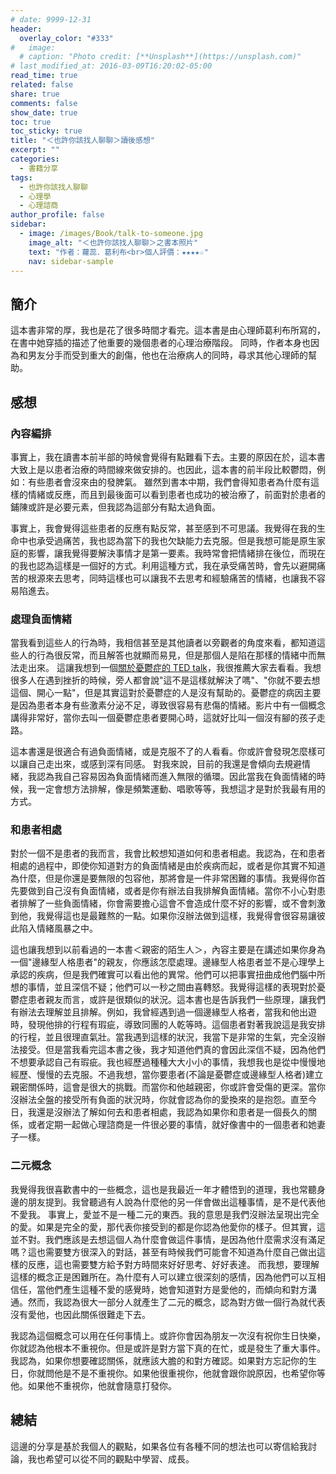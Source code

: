```yaml
---
# date: 9999-12-31
header:
  overlay_color: "#333"
#   image: 
  # caption: "Photo credit: [**Unsplash**](https://unsplash.com)"
# last_modified_at: 2016-03-09T16:20:02-05:00
read_time: true
related: false
share: true
comments: false
show_date: true
toc: true
toc_sticky: true
title: "＜也許你該找人聊聊＞讀後感想"
excerpt: ""
categories:
  - 書籍分享
tags:
  - 也許你該找人聊聊
  - 心理學
  - 心理諮商
author_profile: false
sidebar:
  - image: /images/Book/talk-to-someone.jpg
    image_alt: "＜也許你該找人聊聊＞之書本照片"
    text: "作者：蘿蕊．葛利布<br>個人評價：★★★★☆"
    nav: sidebar-sample
---
```

## 簡介
這本書非常的厚，我也是花了很多時間才看完。這本書是由心理師葛利布所寫的，在書中她穿插的描述了他重要的幾個患者的心理治療階段。
同時，作者本身也因為和男友分手而受到重大的創傷，他也在治療病人的同時，尋求其他心理師的幫助。

## 感想
### 內容編排
事實上，我在讀書本前半部的時候會覺得有點難看下去。主要的原因在於，這本書大致上是以患者治療的時間線來做安排的。也因此，這本書的前半段比較鬱悶，例如：有些患者會沒來由的發脾氣。
雖然到書本中期，我們會得知患者為什麼有這樣的情緒或反應，而且到最後面可以看到患者也成功的被治療了，前面對於患者的鋪陳或許是必要元素，但我認為這部分有點太過負面。

事實上，我會覺得這些患者的反應有點反常，甚至感到不可思議。我覺得在我的生命中也承受過痛苦，我也認為當下的我也欠缺能力去克服。但是我想可能是原生家庭的影響，讓我覺得要解決事情才是第一要素。我時常會把情緒排在後位，而現在的我也認為這樣是一個好的方式。利用這種方式，我在承受痛苦時，會先以避開痛苦的根源來去思考，同時這樣也可以讓我不去思考和經驗痛苦的情緒，也讓我不容易陷進去。

### 處理負面情緒
當我看到這些人的行為時，我相信甚至是其他讀者以旁觀者的角度來看，都知道這些人的行為很反常，而且解答也就顯而易見，但是那個人是陷在那樣的情緒中而無法走出來。
這讓我想到一個[關於憂鬱症的 TED talk](https://www.youtube.com/watch?v=xrG3ZvNwBRA)，我很推薦大家去看看。我想很多人在遇到挫折的時候，旁人都會說"這不是這樣就解決了嗎"、"你就不要去想這個、開心一點"，但是其實這對於憂鬱症的人是沒有幫助的。憂鬱症的病因主要是因為患者本身有些激素分泌不足，導致很容易有悲傷的情緒。影片中有一個概念講得非常好，當你去叫一個憂鬱症患者要開心時，這就好比叫一個沒有腳的孩子走路。

這本書還是很適合有過負面情緒，或是克服不了的人看看。你或許會發現怎麼樣可以讓自己走出來，或感到深有同感。
對我來說，目前的我還是會傾向去規避情緒，我認為我自己容易因為負面情緒而進入無限的循環。因此當我在負面情緒的時候，我一定會想方法排解，像是頻繁運動、唱歌等等，我想這才是對於我最有用的方式。

### 和患者相處
對於一個不是患者的我而言，我會比較想知道如何和患者相處。我認為，在和患者相處的過程中，即使你知道對方的負面情緒是由於疾病而起，或者是你其實不知道為什麼，但是你還是要無限的包容他，那將會是一件非常困難的事情。我覺得你首先要做到自己沒有負面情緒，或者是你有辦法自我排解負面情緒。當你不小心對患者排解了一些負面情緒，你會需要擔心這會不會造成什麼不好的影響，或不會刺激到他，我覺得這也是最難熬的一點。如果你沒辦法做到這樣，我覺得會很容易讓彼此陷入情緒風暴之中。

這也讓我想到以前看過的一本書＜親密的陌生人＞，內容主要是在講述如果你身為一個"邊緣型人格患者"的親友，你應該怎麼處理。邊緣型人格患者並不是心理學上承認的疾病，但是我們確實可以看出他的異常。他們可以把事實扭曲成他們腦中所想的事情，並且深信不疑；他們可以一秒之間由喜轉怒。我覺得這樣的表現對於憂鬱症患者親友而言，或許是很類似的狀況。這本書也是告訴我們一些原理，讓我們有辦法去理解並且排解。例如，我曾經遇到過一個邊緣型人格者，當我和他出遊時，發現他排的行程有瑕疵，導致同團的人乾等時。這個患者對著我說這是我安排的行程，並且很理直氣壯。當我遇到這樣的狀況，我當下是非常的生氣，完全沒辦法接受。但是當我看完這本書之後，我才知道他們真的會因此深信不疑，因為他們不想要承認自己有瑕疵。我也經歷過種種大大小小的事情，我想我也是從中慢慢地經歷、慢慢的去克服。不過我想，當你要患者(不論是憂鬱症或邊緣型人格者)建立親密關係時，這會是很大的挑戰。而當你和他越親密，你或許會受傷的更深。當你沒辦法全盤的接受所有負面的狀況時，你就會認為你的愛換來的是抱怨。直至今日，我還是沒辦法了解如何去和患者相處，我認為如果你和患者是一個長久的關係，或者定期一起做心理諮商是一件很必要的事情，就好像書中的一個患者和她妻子一樣。

### 二元概念
我覺得我很喜歡書中的一些概念，這也是我最近一年才體悟到的道理，我也常聽身邊的朋友提到。我曾聽過有人說為什麼他的另一伴會做出這種事情，是不是代表他不愛我。
事實上，愛並不是一種二元的東西。我的意思是我們沒辦法呈現出完全的愛。如果是完全的愛，那代表你接受到的都是你認為他愛你的樣子。但其實，這並不對。我們應該是去想這個人為什麼會做這件事情，是因為他什麼需求沒有滿足嗎？這也需要雙方很深入的對話，甚至有時候我們可能會不知道為什麼自己做出這樣的反應，這也需要雙方給予對方時間來好好思考、好好表達。
而我想，要理解這樣的概念正是困難所在。為什麼有人可以建立很深刻的感情，因為他們可以互相信任，當他們產生這種不愛的感覺時，她會知道對方是愛他的，而傾向和對方溝通。然而，我認為很大一部分人就產生了二元的概念，認為對方做一個行為就代表沒有愛他，也因此關係很難走下去。

我認為這個概念可以用在任何事情上。或許你會因為朋友一次沒有祝你生日快樂，你就認為他根本不重視你。但是或許是對方當下真的在忙，或是發生了重大事件。我認為，如果你想要確認關係，就應該大膽的和對方確認。如果對方忘記你的生日，你就問他是不是不重視你。如果他很重視你，他就會跟你說原因，也希望你等他。如果他不重視你，他就會隨意打發你。

## 總結
這邊的分享是基於我個人的觀點，如果各位有各種不同的想法也可以寄信給我討論，我也希望可以從不同的觀點中學習、成長。
